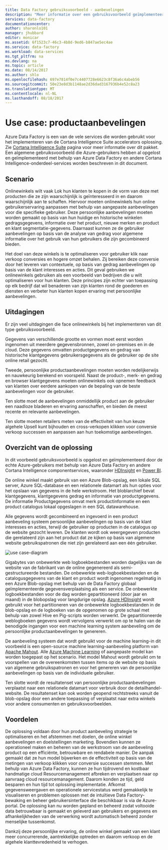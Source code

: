 ```yaml
---
title: Data Factory gebruiksvoorbeeld - aanbevelingen
description: "Meer informatie over een gebruiksvoorbeeld geïmplementeerd met behulp van Azure Data Factory samen met andere services."
services: data-factory
documentationcenter: 
author: sharonlo101
manager: jhubbard
editor: monicar
ms.assetid: 6f1523c7-46c3-4b8d-9ed6-b847ae5ec4ae
ms.service: data-factory
ms.workload: data-services
ms.tgt_pltfrm: na
ms.devlang: na
ms.topic: article
ms.date: 08/14/2017
ms.author: shlo
ms.openlocfilehash: 697e7814f0e7c4407728e6623c8f36a6c4abeb56
ms.sourcegitcommit: 50e23e8d3b1148ae2d36dad3167936b4e52c8a23
ms.translationtype: MT
ms.contentlocale: nl-NL
ms.lasthandoff: 08/18/2017
---
```

# <a name="use-case---product-recommendations"></a>Use case: productaanbevelingen
Azure Data Factory is een van de vele services die worden gebruikt voor het implementeren van de Cortana Intelligence Suite accelerators oplossing.  Zie [Cortana Intelligence Suite](http://www.microsoft.com/cortanaanalytics) pagina voor meer informatie over dit pakket. Een algemene gebruiksvoorbeeld die Azure-gebruikers hebben al opgelost en geïmplementeerd met behulp van Azure Data Factory en andere Cortana Intelligence-onderdeel-services worden beschreven in dit document.

## <a name="scenario"></a>Scenario
Onlinewinkels wilt vaak Lok hun klanten te kopen in de vorm van deze met producten die ze zijn waarschijnlijk is geïnteresseerd in en daarom waarschijnlijk aan te schaffen. Hiervoor moeten onlinewinkels hun online gebruikerservaring aanpassen met behulp van aangepaste aanbevelingen voor die specifieke gebruiker. Deze persoonlijke aanbevelingen moeten worden gemaakt op basis van hun huidige en historische winkelen gedragsgegevens, informatie over het product, nieuwe merken en product en klant segmentatie-gegevens.  Daarnaast kunnen ze de gebruiker aanbevelingen op basis van de analyse van gedrag voor algemene informatie over het gebruik van hun gebruikers die zijn gecombineerd bieden.

Het doel van deze winkels is te optimaliseren voor gebruiker klik naar verkoop conversies en hogere omzet behalen.  Zij bereiken deze conversie door het leveren van contextuele, op basis van gedrag aanbevelingen op basis van de klant interesses en acties. Dit geval gebruiken we onlinewinkels gebruiken als een voorbeeld van bedrijven die u wilt optimaliseren voor hun klanten. Deze principes zijn echter van toepassing op elk bedrijf dat wil benaderen van zijn klanten rond de goederen en diensten en verbeter hun klanten kopen ervaring met persoonlijke aanbevelingen.

## <a name="challenges"></a>Uitdagingen
Er zijn veel uitdagingen die face onlinewinkels bij het implementeren van dit type gebruiksvoorbeeld. 

Gegevens van verschillende grootte en vormen moet eerst worden ingenomen uit meerdere gegevensbronnen, zowel on-premises en in de cloud. Deze gegevens omvatten productgegevens en gedrag van historische klantgegevens gebruikersgegevens als de gebruiker op de site online retail gezocht. 

Tweede, persoonlijke productaanbevelingen moeten worden redelijkerwijs en nauwkeurig berekend en voorspeld. Naast de product-, merk- en gedrag en browser klantgegevens moeten onlinewinkels ook opnemen feedback van klanten over eerdere aankopen van de bepaling van de beste aanbevelingen voor de gebruiker. 

Ten slotte moet de aanbevelingen onmiddellijk product aan de gebruiker een naadloze bladeren en ervaring aanschaffen, en bieden de meest recente en relevante aanbevelingen. 

Ten slotte moeten retailers meten van de effectiviteit van hun keuze algehele Upsell kunt bijhouden en cross-verkopen klikken voor conversie verkoop successen en aanpassen aan hun toekomstige aanbevelingen.

## <a name="solution-overview"></a>Overzicht van de oplossing
In dit voorbeeld gebruiksvoorbeeld is opgelost en geïmplementeerd door de echte Azure-gebruikers met behulp van Azure Data Factory en andere Cortana Intelligence componentservices, waaronder [HDInsight](https://azure.microsoft.com/services/hdinsight/) en [Power BI](https://powerbi.microsoft.com/).

De online winkel maakt gebruik van een Azure Blob-opslag, een lokale SQL server, Azure SQL-database en een relationele datamart als hun opties voor het opslaan van gegevens in de hele werkstroom.  Het bloblarchief bevat klantgegevens, klantgegevens gedrag en informatie van productgegevens. De informatie Productgegevens omvat merk productinformatie en een product catalogus lokaal opgeslagen in een SQL datawarehouse. 

Alle gegevens wordt gecombineerd en ingevoerd in een product aanbeveling systeem persoonlijke aanbevelingen op basis van de klant interesses en acties, terwijl de gebruiker op producten in de catalogus op de website gezocht leveren. De klanten wordt ook weergegeven producten die gerelateerd zijn aan het product dat ze kijken op basis van algemene website gebruikspatronen die niet zijn gerelateerd aan een één gebruiker.

![use case-diagram](./media/data-factory-product-reco-usecase/diagram-1.png)

Gigabytes van onbewerkte web logboekbestanden worden dagelijks van de website van de fabrikant van de online gegenereerd als semi-gestructureerde bestanden. De onbewerkte web-logboekbestanden en de catalogusgegevens van de klant en product wordt ingenomen regelmatig in een Azure Blob-opslag met behulp van de Data Factory globaal geïmplementeerde gegevensverplaatsing als een service. De onbewerkte logboekbestanden voor de dag worden gepartitioneerd (door jaar en maand) in de blobopslag voor langdurige opslag.  [Azure HDInsight](https://azure.microsoft.com/services/hdinsight/) wordt gebruikt voor het partitioneren van de onbewerkte logboekbestanden in de blob-opslag en de logboeken van de opgenomen op grote schaal met behulp van zowel Hive en Pig-scripts worden verwerkt. De gepartitioneerde weblogboeken gegevens wordt vervolgens verwerkt om op te halen van de benodigde ingangen voor een machine learning system aanbeveling om de persoonlijke productaanbevelingen te genereren.

De aanbeveling systeem dat wordt gebruikt voor de machine learning-in dit voorbeeld is een open-source machine learning-aanbeveling platform van [Apache Mahout](http://mahout.apache.org/).  Alle [Azure Machine Learning](https://azure.microsoft.com/services/machine-learning/) of aangepaste model kan worden toegepast op het scenario.  Het model Mahout wordt gebruikt om te voorspellen van de overeenkomsten tussen items op de website op basis van algemene gebruikspatronen en voor het genereren van de persoonlijke aanbevelingen op basis van de individuele gebruiker.

Ten slotte wordt de resultatenset van persoonlijke productaanbevelingen verplaatst naar een relationele datamart voor verbruik door de detailhandel-website.  De resultatenset kan ook worden geopend rechtstreeks vanuit de blob-opslag door een andere toepassing of verplaatst naar extra winkels voor andere consumenten en gebruiksvoorbeelden.

## <a name="benefits"></a>Voordelen
De oplossing voldaan door hun product aanbeveling strategie te optimaliseren en het afstemmen met doelen, de online winkel aanbevelingen en doelstellingen marketing. Bovendien kunnen ze operationeel maken en beheren van de werkstroom van de aanbeveling product op een efficiënte, betrouwbare en rendabele manier. De aanpak gemaakt dat ze hun model bijwerken en de effectiviteit op basis van de metingen van verkoop klikken voor conversie successen stemmen. Met behulp van Azure Data Factory, kunnen ze hun tijdrovend en kostbaar handmatige cloud Resourcemanagement afbreken en verplaatsen naar op aanvraag cloud resourcemanagement. Daarom konden ze tijd, geld besparen en hun tijd tot oplossing implementatie. Afkomst gegevensweergaven en operationele servicestatus werd gemakkelijk te visualiseren en problemen oplossen met de intuïtieve Data Factory-bewaking en beheer gebruikersinterface die beschikbaar is via de Azure-portal. De oplossing kan nu worden gepland en beheerd zodat voltooide data betrouwbaar is gemaakt en geleverd aan gebruikers en gegevens en afhankelijkheden van de verwerking wordt automatisch beheerd zonder menselijke tussenkomst.

Dankzij deze persoonlijke ervaring, de online winkel gemaakt van een klant meer concurrerende, aantrekkelijke optreden en daarom verkoop en de algehele klanttevredenheid te verhogen.

